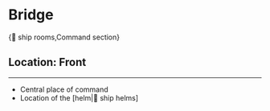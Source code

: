 # Bridge

{🚻 ship rooms,Command section}

## **Location:** Front

---

- Central place of command
- Location of the [helm|🧢 ship helms]
